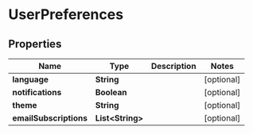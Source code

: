 

# UserPreferences


## Properties

| Name | Type | Description | Notes |
|------------ | ------------- | ------------- | -------------|
|**language** | **String** |  |  [optional] |
|**notifications** | **Boolean** |  |  [optional] |
|**theme** | **String** |  |  [optional] |
|**emailSubscriptions** | **List&lt;String&gt;** |  |  [optional] |



